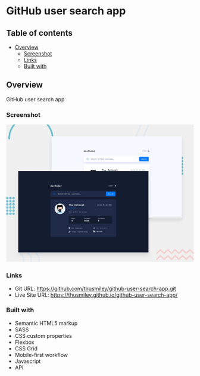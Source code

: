 # GitHub user search app

## Table of contents

- [Overview](#overview)
  - [Screenshot](#screenshot)
  - [Links](#links)
  - [Built with](#built-with)

## Overview

GitHub user search app

### Screenshot

![](./assets/preview.jpg)

### Links

- Git URL: https://github.com/thusmiley/github-user-search-app.git
- Live Site URL: https://thusmiley.github.io/github-user-search-app/

### Built with

- Semantic HTML5 markup
- SASS
- CSS custom properties
- Flexbox
- CSS Grid
- Mobile-first workflow
- Javascript
- API
